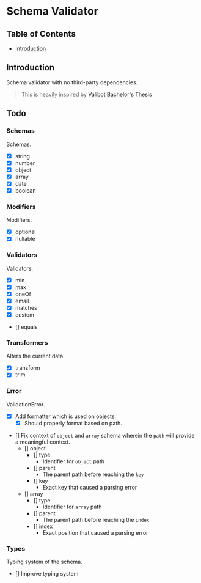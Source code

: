# Schema Validator

## Table of Contents

* [Introduction](#introduction)

## Introduction

Schema validator with no third-party dependencies.

> This is heavily inspired by [Valibot Bachelor's Thesis](https://valibot.dev/thesis.pdf)

## Todo

### Schemas

Schemas.

- [x] string
- [x] number
- [x] object
- [x] array
- [x] date
- [x] boolean

### Modifiers

Modifiers.

- [x] optional
- [x] nullable

### Validators

Validators.

- [x] min
- [x] max
- [x] oneOf
- [x] email
- [x] matches
- [x] custom
- [] equals

### Transformers

Alters the current data.

- [x] transform
- [x] trim

### Error

ValidationError.

- [x] Add formatter which is used on objects.
    - [x] Should properly format based on path.
- [] Fix context of `object` and `array` schema
wherein the `path` will provide a meaningful context.
    - [] object
        - [] type
            - Identifier for `object` path
        - [] parent
            - The parent path before reaching the `key`
        - [] key
            - Exact key that caused a parsing error
    - [] array
        - [] type
            - Identifier for `array` path
        - [] parent
            - The parent path before reaching the `index`
        - [] index
            - Exact position that caused a parsing error

### Types

Typing system of the schema.

- [] Improve typing system
